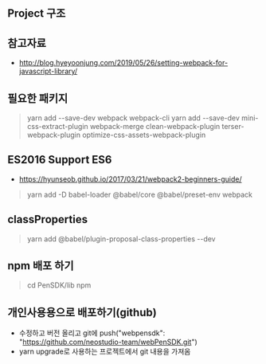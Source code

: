 ## Project 구조

## 참고자료
* http://blog.hyeyoonjung.com/2019/05/26/setting-webpack-for-javascript-library/

## 필요한 패키지
> yarn add --save-dev webpack webpack-cli
> yarn add --save-dev mini-css-extract-plugin webpack-merge clean-webpack-plugin terser-webpack-plugin optimize-css-assets-webpack-plugin


## ES2016 Support ES6
* https://hyunseob.github.io/2017/03/21/webpack2-beginners-guide/
> yarn add -D babel-loader @babel/core @babel/preset-env webpack

## classProperties
> yarn add @babel/plugin-proposal-class-properties --dev


## npm 배포 하기
> cd PenSDK/lib
> npm 

## 개인사용용으로 배포하기(github)
* 수정하고 버전 올리고 git에 push("webpensdk": "https://github.com/neostudio-team/webPenSDK.git")
* yarn upgrade로 사용하는 프로젝트에서 git 내용을 가져옴
